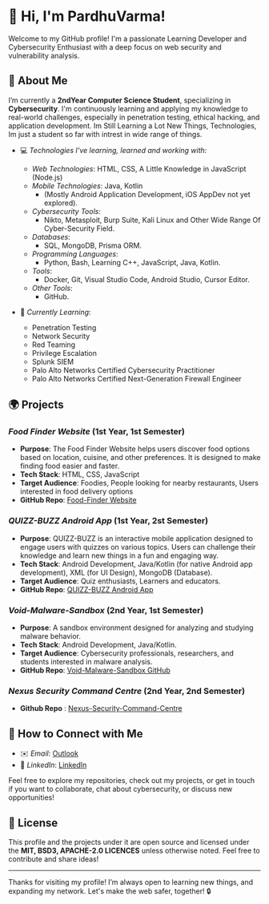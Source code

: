 # 👋 Hi, I'm PardhuVarma!

Welcome to my GitHub profile! I'm a passionate Learning Developer and Cybersecurity Enthusiast with a deep focus on web security and vulnerability analysis.
## 🚀 About Me

I’m currently a **2ndYear Computer Science Student**, specializing in **Cybersecurity**. I'm continuously learning and applying my knowledge to real-world challenges, especially in penetration testing, ethical hacking, and application development. Im Still Learning a Lot New Things, Technologies, Im just a student so far with intrest in wide range of things. 

- 💻 *Technologies I've learning, learned and working with:*
  - *Web Technologies*: HTML, CSS, A Little Knowledge in JavaScript (Node.js)
  - *Mobile Technologies*: Java, Kotlin
    - (Mostly Android Application Development, iOS AppDev not yet explored).
  - *Cybersecurity Tools*:
    - Nikto, Metasploit, Burp Suite, Kali Linux and Other Wide Range Of Cyber-Security Field.
  - *Databases*:
    - SQL, MongoDB, Prisma ORM.
  - *Programming Languages*:
    - Python, Bash, Learning C++, JavaScript, Java, Kotlin.
  - *Tools*:
    - Docker, Git, Visual Studio Code, Android Studio, Cursor Editor.
  - *Other Tools*:
    - GitHub.

- 🌱 *Currently Learning*:
  - Penetration Testing
  - Network Security
  - Red Teaming
  - Privilege Escalation
  - Splunk SIEM
  - Palo Alto Networks Certified Cybersecurity Practitioner
  - Palo Alto Networks Certified Next-Generation Firewall Engineer 

## 🌍 Projects

### *Food Finder Website* (1st Year, 1st Semester)
- **Purpose**: The Food Finder Website helps users discover food options based on location, cuisine, and other preferences. It is designed to make finding food easier and faster.
- **Tech Stack**: HTML, CSS, JavaScript
- **Target Audience**: Foodies, People looking for nearby restaurants, Users interested in food delivery options
- **GitHub Repo**: [Food-Finder Website](https://github.com/PardhuSreeRushiVarma20060119/Food-Finder-Website)

### *QUIZZ-BUZZ Android App* (1st Year, 2st Semester)
- **Purpose**: QUIZZ-BUZZ is an interactive mobile application designed to engage users with quizzes on various topics. Users can challenge their knowledge and learn new things in a fun and engaging way.
- **Tech Stack**: Android Development, Java/Kotlin (for native Android app development), XML (for UI Design), MongoDB (Database).
- **Target Audience**: Quiz enthusiasts, Learners and educators.
- **GitHub Repo**: [QUIZZ-BUZZ Android App](https://github.com/PardhuSreeRushiVarma20060119/QUIZZ-BUZZ-Android-App-)

### *Void-Malware-Sandbox* (2nd Year, 1st Semester)
- **Purpose**: A sandbox environment designed for analyzing and studying malware behavior.
- **Tech Stack**: Android Development, Java/Kotlin.
- **Target Audience**: Cybersecurity professionals, researchers, and students interested in malware analysis.
- **GitHub Repo**: [Void-Malware-Sandbox GitHub](https://github.com/PardhuSreeRushiVarma20060119/Void-Malware-Sandbox)

### *Nexus Security Command Centre* (2nd Year, 2nd Semester)
- **Github Repo** : [Nexus-Security-Command-Centre](https://github.com/PardhuSreeRushiVarma20060119/NexusSecurityCommandCentre)



## 💬 How to Connect with Me

- ✉️ *Email*: [Outlook](mailto:pardhusrirushivarmakonduru@outlook.com)
- 🔗 *LinkedIn*: [LinkedIn](https://www.linkedin.com/in/pardhu-sri-rushi-varma-konduru-696886279?lipi=urn%3Ali%3Apage%3Ad_flagship3_profile_view_base_contact_details%3BU7hCfrBpSQuIdU3w8wD4nw%3D%3D)

Feel free to explore my repositories, check out my projects, or get in touch if you want to collaborate, chat about cybersecurity, or discuss new opportunities!

## 📄 License

This profile and the projects under it are open source and licensed under the **MIT, BSD3, APACHE-2.0 LICENCES** unless otherwise noted. Feel free to contribute and share ideas!

---

Thanks for visiting my profile! I’m always open to learning new things, and expanding my network. Let's make the web safer, together! 🔒

